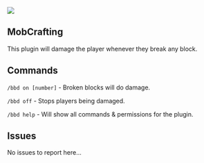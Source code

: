 [![](https://img.shields.io/badge/Subscribe-on%20Youtube-red.svg?logo=youtube)](https://youtube.com/endergamingfilms)

## MobCrafting
This plugin will damage the player whenever they break any block.

## Commands
`/bbd on [number]` - Broken blocks will do damage.

`/bbd off` - Stops players being damaged.

`/bbd help` - Will show all commands & permissions for the plugin.

## Issues
No issues to report here...
